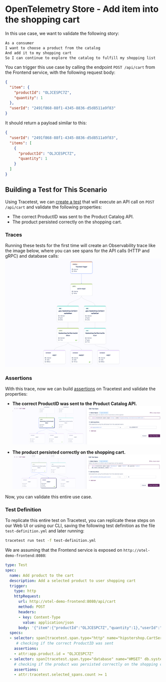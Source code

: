 # OpenTelemetry Store - Add item into the shopping cart

In this use case, we want to validate the following story:

```
As a consumer
I want to choose a product from the catalog
And add it to my shopping cart
So I can continue to explore the catalog to fulfill my shopping list
```

You can trigger this use case by calling the endpoint `POST /api/cart` from the Frontend service, with the following request body:
```json
{
  "item": {
    "productId": "OLJCESPC7Z",
    "quantity": 1
  },
  "userId": "2491f868-88f1-4345-8836-d5d8511a9f83"
}
```

It should return a payload similar to this:
```json
{
  "userId": "2491f868-88f1-4345-8836-d5d8511a9f83",
  "items": [
    {
      "productId": "OLJCESPC7Z",
      "quantity": 1
    }
  ]
}
```

## Building a Test for This Scenario

Using Tracetest, we can [create a test](/web-ui/creating-tests) that will execute an API call on `POST /api/cart` and validate the following properties:
- The correct ProductID was sent to the Product Catalog API.
- The product persisted correctly on the shopping cart.

### Traces

Running these tests for the first time will create an Observability trace like the image below, where you can see spans for the API calls (HTTP and gRPC) and database calls:
![](../images/add-item-into-shopping-cart-trace.png)

### Assertions

With this trace, now we can build [assertions](/concepts/assertions) on Tracetest and validate the properties:

- **The correct ProductID was sent to the Product Catalog API.**
![](../images/add-item-into-shopping-cart-api-test-spec.png)

- **The product persisted correctly on the shopping cart.**
![](../images/add-item-into-shopping-cart-db-test-spec.png)

Now, you can validate this entire use case.

### Test Definition

To replicate this entire test on Tracetest, you can replicate these steps on our Web UI or using our CLI, saving the following test definition as the file `test-definition.yml` and later running:

```sh
tracetest run test -f test-definition.yml
```

We are assuming that the Frontend service is exposed on `http://otel-demo-frontend:8080`:

```yaml
type: Test
spec:
  name: Add product to the cart
  description: Add a selected product to user shopping cart
  trigger:
    type: http
    httpRequest:
      url: http://otel-demo-frontend:8080/api/cart
      method: POST
      headers:
      - key: Content-Type
        value: application/json
      body: '{"item":{"productId":"OLJCESPC7Z","quantity":1},"userId":"2491f868-88f1-4345-8836-d5d8511a9f83"}'
  specs:
  - selector: span[tracetest.span.type="http" name="hipstershop.CartService/AddItem"]
     # checking if the correct ProductID was sent
    assertions:
    - attr:app.product.id = "OLJCESPC7Z"
  - selector: span[tracetest.span.type="database" name="HMSET" db.system="redis" db.redis.database_index="0"]
    # checking if the product was persisted correctly on the shopping cart
    assertions:
    - attr:tracetest.selected_spans.count >= 1
```
